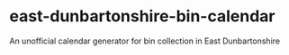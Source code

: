 # east-dunbartonshire-bin-calendar
An unofficial calendar generator for bin collection in East Dunbartonshire
